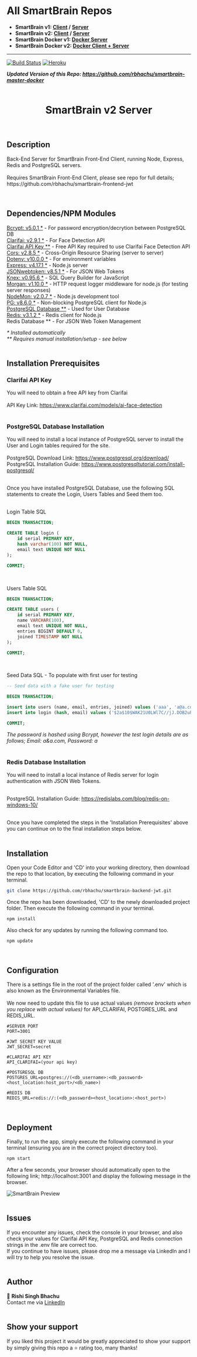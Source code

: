 # All SmartBrain Repos
- **SmartBrain v1: [Client](https://github.com/rbhachu/smartbrain-frontend/) / [Server](https://github.com/rbhachu/smartbrain-backend/)** 
- **SmartBrain v2: [Client](https://github.com/rbhachu/smartbrain-frontend-jwt/) / [Server](https://github.com/rbhachu/smartbrain-backend-jwt/)** 
- **SmartBrain Docker v1: [Docker Server](https://github.com/rbhachu/smartbrain-backend-docker)** 
- **SmartBrain Docker v2: [Docker Client + Server](https://github.com/rbhachu/smartbrain-master-docker/)** 

----

[![Build Status](https://travis-ci.org/gelstudios/gitfiti.svg?branch=master)](https://github.com/rbhachu/smartbrain-backend-jwt) [![Heroku](https://heroku-badge.herokuapp.com/?app=rbhachu-smartbrain-b-master)](https://github.com/rbhachu/smartbrain-backend-jwt)

__*Updated Version of this Repo: https://github.com/rbhachu/smartbrain-master-docker*__
<br><br>

<h1 align="center">SmartBrain v2 Server</h1>
<br>

## Description
<p>Back-End Server for SmartBrain Front-End Client, running Node, Express, Redis and PostgreSQL servers.<br><br>
Requires SmartBrain Front-End Client, please see repo for full details; https://github.com/rbhachu/smartbrain-frontend-jwt
</p><br>


## Dependencies/NPM Modules
[Bcrypt: v5.0.1 *](https://www.npmjs.com/package/bcrypt) - For password encryption/decrytion between PostgreSQL DB
<br>
[Clarifai: v2.9.1 *](https://www.npmjs.com/package/clarifai) - For Face Detection API
<br>
[Clarifai API Key **](https://www.clarifai.com/models/ai-face-detection) - Free API Key required to use Clarifai Face Detection API
<br>
[Cors: v2.8.5 *](https://www.npmjs.com/package/cors) - Cross-Origin Resource Sharing 
(server to server)
<br>
[Dotenv: v10.0.0 *](https://www.npmjs.com/package/dotenv) - For environment variables
<br>
[Express: v4.17.1 *](https://www.npmjs.com/package/express) - Node.js server
<br>
[JSONwebtoken: v8.5.1 *](https://www.npmjs.com/package/jsonwebtoken) -  For JSON Web Tokens
<br>
[Knex: v0.95.6 *](https://www.npmjs.com/package/knex) - SQL Query Builder for JavaScript
<br>
[Morgan: v1.10.0 *](https://www.npmjs.com/package/morgan) - HTTP request logger middleware for node.js (for testing server responses)
<br>
[NodeMon: v2.0.7 *](https://www.npmjs.com/package/nodemon) - Node.js development tool
<br>
[PG: v8.6.0 *](https://www.npmjs.com/package/pg) - Non-blocking PostgreSQL client for Node.js
<br>
[PostgreSQL Database **](https://www.postgresql.org/download/) - Used for User Database
<br>
[Redis: v3.1.2 *](https://www.npmjs.com/package/redis) - Redis client for Node.js
<br>
Redis Database ** - For JSON Web Token Management
<br>

<i>
* Installed automatically<br>
** Requires manual installation/setup - see below
</i>
<br><br>


## Installation Prerequisites

### Clarifai API Key
You will need to obtain a free API key from Clarifai<br><br>
API Key Link: https://www.clarifai.com/models/ai-face-detection
<br><br>

### PostgreSQL Database Installation
You will need to install a local instance of PostgreSQL server to install the User and Login tables required for the site.<br><br>
PostgreSQL Download Link: https://www.postgresql.org/download/<br>
PostgreSQL Installation Guide: https://www.postgresqltutorial.com/install-postgresql/
<br><br>

Once you have installed PostgreSQL Database, use the following SQL statements to create the Login, Users Tables and Seed them too.
<br><br>


Login Table SQL
````sql
BEGIN TRANSACTION;

CREATE TABLE login (
    id serial PRIMARY KEY,
    hash varchar(100) NOT NULL,
    email text UNIQUE NOT NULL
);

COMMIT;
````
<br>

Users Table SQL
````sql
BEGIN TRANSACTION;

CREATE TABLE users (
    id serial PRIMARY KEY,
    name VARCHAR(100),
    email text UNIQUE NOT NULL,
    entries BIGINT DEFAULT 0,
    joined TIMESTAMP NOT NULL
);

COMMIT;
````
<br>

Seed Data SQL - To populate with first user for testing
````sql
-- Seed data with a fake user for testing

BEGIN TRANSACTION;

insert into users (name, email, entries, joined) values ('aaa', 'a@a.com', 0, '2021-06-06');
insert into login (hash, email) values ('$2a$10$WAK21U0LWl7C//jJ.DOB2uPP1DJQh7KUDgasdyQeGzkop2Pzl8W7u', 'a@a.com');

COMMIT;
````
<i>The password is hashed using Bcrypt, however the test login details are as follows; Email: a&a.com, Password: a 
</i>
<br><br>


### Redis Database Installation
You will need to install a local instance of Redis server for login authentication with JSON Web Tokens.
<br><br>

PostgreSQL Installation Guide: https://redislabs.com/blog/redis-on-windows-10/
<br><br>

Once you have completed the steps in the 'Installation Prerequisites' above you can continue on to the final installation steps below.
<br><br>


## Installation 
<p>Open your Code Editor and 'CD' into your working directory, then download the repo to that location, by executing the following command in your terminal.<p>

```sh
git clone https://github.com/rbhachu/smartbrain-backend-jwt.git
```

<p>Once the repo has been downloaded, 'CD' to the newly downloaded project folder. Then execute the following command in your terminal.<p>

```sh
npm install
```

<p>Also check for any updates by running the following command too.<p>

```sh
npm update
```
<br>


## Configuration
<p>There is a settings file in the root of the project folder called '.env' which is also known as the Environmental Variables file.
<br><br>
We now need to update this file to use actual values <i>(remove brackets when you replace with actual values)</i> for API_CLARIFAI, POSTGRES_URL and REDIS_URL.
<br>

```env
#SERVER PORT
PORT=3001

#JWT SECRET KEY VALUE
JWT_SECRET=secret

#CLARIFAI API KEY
API_CLARIFAI=(your api key)

#POSTGRESQL DB
POSTGRES_URL=postgres://(<db_username>:<db_password><host_location:host_port>/<db_name>)

#REDIS DB
REDIS_URL=redis://:(<db_password><host_location>:<host_port>)
```
<br>


## Deployment
<p>Finally, to run the app, simply execute the following command in your terminal (ensuring you are in the correct project directory too).</p>

```sh
npm start
```

<p>After a few seconds, your browser should automatically open to the following link; http://localhost:3001 and display the following message in the browser.</p>

![SmartBrain Preview](./imgs-readme/site-preview.png)
<br><br>


## Issues
If you encounter any issues, check the console in your browser, and also check your values for Clarifai API Key, PostgreSQL and Redis connection strings in the .env file are correct too.
<br> 
If you continue to have issues, please drop me a message via LinkedIn and I will try to help you resolve the issue.
<br><br>


## Author
👤 **Rishi Singh Bhachu**<br>
Contact me via [LinkedIn](https://www.linkedin.com/in/rishisinghbhachu/)
<br><br>


## Show your support
If you liked this project it would be greatly appreciated to show your support by simply giving this repo a ⭐️ rating too, many thanks!